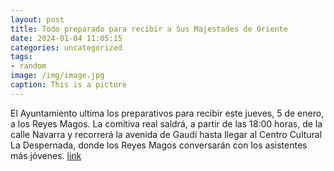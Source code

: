 ```yaml
---
layout: post
title: Todo preparado para recibir a Sus Majestades de Oriente
date: 2024-01-04 11:05:15
categories: uncategorized
tags:
- random
image: /img/image.jpg
caption: This is a picture
---
```

El Ayuntamiento ultima los preparativos para recibir este jueves, 5 de enero, a los Reyes Magos. La comitiva real saldrá, a partir de las 18:00 horas, de la calle Navarra y recorrerá la avenida de Gaudí hasta llegar al Centro Cultural La Despernada, donde los Reyes Magos conversarán con los asistentes más jóvenes.    [link](https://www.ayto-villacanada.es/noticias/todo-preparado-para-recibir-a-sus-majestades-de-oriente/)

